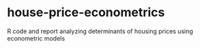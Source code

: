 # house-price-econometrics
R code and report analyzing determinants of housing prices using econometric models
